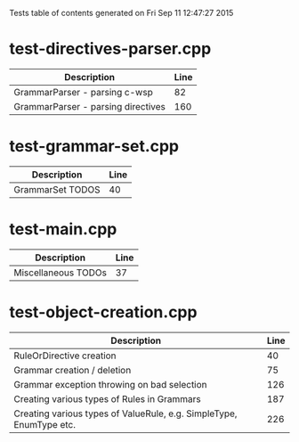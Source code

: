 Tests table of contents generated on Fri Sep 11 12:47:27 2015

# test-directives-parser.cpp
| Description | Line |
|-------------|------|
| GrammarParser - parsing c-wsp | 82 |
| GrammarParser - parsing directives | 160 |

# test-grammar-set.cpp
| Description | Line |
|-------------|------|
| GrammarSet TODOS | 40 |

# test-main.cpp
| Description | Line |
|-------------|------|
| Miscellaneous TODOs | 37 |

# test-object-creation.cpp
| Description | Line |
|-------------|------|
| RuleOrDirective creation | 40 |
| Grammar creation / deletion | 75 |
| Grammar exception throwing on bad selection | 126 |
| Creating various types of Rules in Grammars | 187 |
| Creating various types of ValueRule, e.g. SimpleType, EnumType etc. | 226 |
